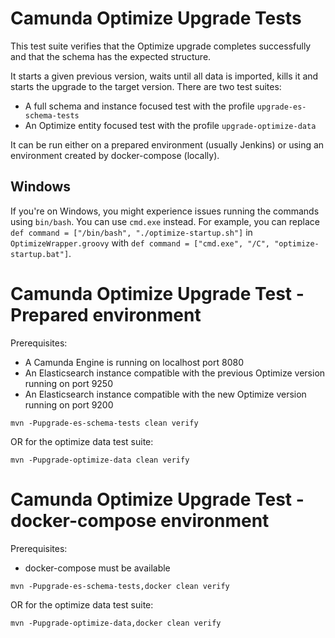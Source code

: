 # Camunda Optimize Upgrade Tests

This test suite verifies that the Optimize upgrade completes successfully and that the schema has the expected structure.

It starts a given previous version, waits until all data is imported, kills it and starts the upgrade to the target version.
There are two test suites:
- A full schema and instance focused test with the profile `upgrade-es-schema-tests`
- An Optimize entity focused test with the profile `upgrade-optimize-data`

It can be run either on a prepared environment (usually Jenkins) or using an environment created by docker-compose (locally).

## Windows

If you're on Windows, you might experience issues running the commands using `bin/bash`. You can use `cmd.exe` instead.
For example, you can replace `def command = ["/bin/bash", "./optimize-startup.sh"]` in `OptimizeWrapper.groovy` with 
`def command = ["cmd.exe", "/C", "optimize-startup.bat"]`.

# Camunda Optimize Upgrade Test - Prepared environment

Prerequisites:
* A Camunda Engine is running on localhost port 8080
* An Elasticsearch instance compatible with the previous Optimize version running on port 9250
* An Elasticsearch instance compatible with the new Optimize version running on port 9200

```
mvn -Pupgrade-es-schema-tests clean verify
```

OR for the optimize data test suite:

```
mvn -Pupgrade-optimize-data clean verify
```


# Camunda Optimize Upgrade Test - docker-compose environment

Prerequisites:
* docker-compose must be available

```
mvn -Pupgrade-es-schema-tests,docker clean verify
```

OR for the optimize data test suite:

```
mvn -Pupgrade-optimize-data,docker clean verify
```
